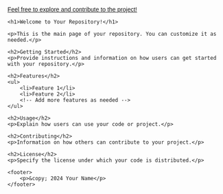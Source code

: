 
[Feel free to explore and contribute to the project!
](https://github.com/uc-mridul/ucmridul-demo.wiki.git)
 <!DOCTYPE html>
<html lang="en">
<head>
    <meta charset="UTF-8">
    <meta name="viewport" content="width=device-width, initial-scale=1.0">
    <title>Your Repository Title</title>
    <style>
        body {
            font-family: Arial, sans-serif;
            margin: 20px;
            padding: 20px;
        }
    </style>
</head>
<body>

    <h1>Welcome to Your Repository!</h1>

    <p>This is the main page of your repository. You can customize it as needed.</p>

    <h2>Getting Started</h2>
    <p>Provide instructions and information on how users can get started with your repository.</p>

    <h2>Features</h2>
    <ul>
        <li>Feature 1</li>
        <li>Feature 2</li>
        <!-- Add more features as needed -->
    </ul>

    <h2>Usage</h2>
    <p>Explain how users can use your code or project.</p>

    <h2>Contributing</h2>
    <p>Information on how others can contribute to your project.</p>

    <h2>License</h2>
    <p>Specify the license under which your code is distributed.</p>

    <footer>
        <p>&copy; 2024 Your Name</p>
    </footer>

</body>
</html>
